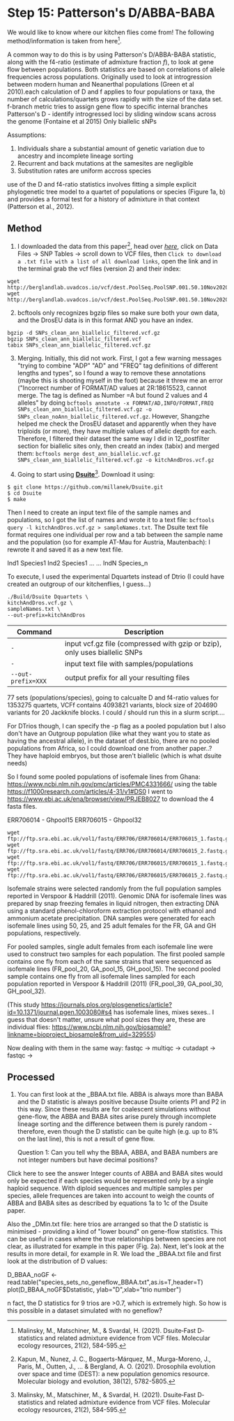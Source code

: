 # Step 15: Patterson's D/ABBA-BABA 

We would like to know where our kitchen flies come from! The following method/information is taken from here[^2].

A common way to do this is by using Patterson's D/ABBA-BABA statistic, along with the f4-ratio (estimate of admixture fraction *f*), to look at gene flow between populations. Both statistics are based on correlations of allele frequencies across populations.
Originally used to look at introgression between modern human and Neanerthal populations (Green et al 2010).each calculation of D and f applies to four populations or taxa, the number of calculations/quartets grows rapidly with the size of the data set. f-branch metric tries to assign gene flow to specific internal branches 
Patterson's D - identify introgressed loci by sliding window scans across the genome (Fontaine et al 2015)
Only biallelic sNPs 

Assumptions: 

1. Individuals share a substantial amount of genetic variation due to ancestry and incomplete lineage sorting
2. Recurrent and back mutations at the samesites are negligible
3. Substitution rates are uniform accross species

use of the D and f4-ratio statistics involves fitting a simple explicit phylogenetic tree model to a quartet of populations or species (Figure 1a, b) and provides a formal test for a history of admixture in that context (Patterson et al., 2012). 

## Method 
1. I downloaded the data from this paper[^1], head over *[here](https://dest.bio/)*, click on Data Files ->  SNP Tables -> scroll down to VCF files, then `Click to download a .txt file with a list of all download links`, open the link and in the terminal grab the vcf files (version 2) and their index: 

```
wget http://berglandlab.uvadcos.io/vcf/dest.PoolSeq.PoolSNP.001.50.10Nov2020.ann.vcf.gz
wget http://berglandlab.uvadcos.io/vcf/dest.PoolSeq.PoolSNP.001.50.10Nov2020.ann.vcf.gz.tbi
```

2. bcftools only recognizes bgzip files so make sure both your own data, and the DrosEU data is in this format AND you have an index.
   
```
bgzip -d SNPs_clean_ann_biallelic_filtered.vcf.gz
bgzip SNPs_clean_ann_biallelic_filtered.vcf
tabix SNPs_clean_ann_biallelic_filtered.vcf.gz
```

3. Merging. Initially, this did not work. First, I got a few warning messages "trying to combine "ADP" "AD" and "FREQ" tag definitions of different lengths and types", so I found a way to remove these annotations (maybe this is shooting myself in the foot) because it threw me an error ("Incorrect number of FORMAT/AD values at 2R:18615523, cannot merge. The tag is defined as Number =A but found 2 values and 4 alleles" by doing `bcftools annotate -x FORMAT/AD,INFO/FORMAT,FREQ SNPs_clean_ann_biallelic_filtered.vcf.gz -o SNPs_clean_noAnn_biallelic_filtered.vcf.gz`. However, Shangzhe helped me check the DrosEU dataset and apparently when they have triploids (or more), they have multiple values of allelic depth for each. Therefore, I filtered their dataset the same way I did in 12_postfilter section for biallelic sites only, then creatd an index (tabix) and merged them: `bcftools merge dest_ann_biallelic.vcf.gz SNPs_clean_ann_biallelic_filtered.vcf.gz -o kitchAndDros.vcf.gz`

4. Going to start using **[Dsuite](https://github.com/millanek/Dsuite)**[^2]. Download it using:

```
$ git clone https://github.com/millanek/Dsuite.git
$ cd Dsuite
$ make
```

Then I need to create an input text file of the sample names and populations, so I got the list of names and wrote it to a text file: `bcftools query -l kitchAndDros.vcf.gz > sampleNames.txt`. The Dsuite text file format requires one individual per row and a tab between the sample name and the population (so for example AT-Mau for Austria, Mautenbach): I rewrote it and saved it as a new text file.

Ind1    Species1
Ind2    Species1
...     ...
IndN    Species_n

To execute, I used the experimental Dquartets instead of Dtrio (I could have created an outgroup of our kitchenflies, I guess...)

```
./Build/Dsuite Dquartets \
kitchAndDros.vcf.gz \
sampleNames.txt \
--out-prefix=kitchAndDros
```

| Command      | Description |
| ----------- | ----------- |
| `-` | input vcf.gz file (compressed with gzip or bzip), only uses biallelic SNPs |
| `-` | input text file with samples/populations |
| `--out-prefix=XXX` | output prefix for all your resulting files |

77 sets (populations/species), going to calcualte D and f4-ratio values for 1353275 quartets, VCFf contains 4093821 variants, block size of 204690 variants for 20 Jackknife blocks. I could / should run this in a slurm script.... 


For DTrios though, I can specify the -p flag as a pooled population but I also don't have an Outgroup population (like what they want you to state as having the ancestral allele), in the dataset of dest.bio, there are no pooled populations from Africa, so I could download one from another paper..? They have haploid embryos, but those aren't biallelic (which is what dsuite needs) 

So I found some pooled populations of isofemale lines from Ghana: https://www.ncbi.nlm.nih.gov/pmc/articles/PMC4331666/
using the table https://f1000research.com/articles/4-31/v1#DS0 I went to https://www.ebi.ac.uk/ena/browser/view/PRJEB8027 to download the 4 fasta files.

ERR706014 - Ghpool15
ERR706015 - Ghpool32
```
wget ftp://ftp.sra.ebi.ac.uk/vol1/fastq/ERR706/ERR706014/ERR706015_1.fastq.gz
wget ftp://ftp.sra.ebi.ac.uk/vol1/fastq/ERR706/ERR706014/ERR706015_2.fastq.gz
wget ftp://ftp.sra.ebi.ac.uk/vol1/fastq/ERR706/ERR706015/ERR706015_1.fastq.gz
wget ftp://ftp.sra.ebi.ac.uk/vol1/fastq/ERR706/ERR706015/ERR706015_2.fastq.gz
```
Isofemale strains were selected randomly from the full population samples reported in Verspoor & Haddrill (2011). Genomic DNA for isofemale lines was prepared by snap freezing females in liquid nitrogen, then extracting DNA using a standard phenol-chloroform extraction protocol with ethanol and ammonium acetate precipitation. DNA samples were generated for each isofemale lines using 50, 25, and 25 adult females for the FR, GA and GH populations, respectively.

For pooled samples, single adult females from each isofemale line were used to construct two samples for each population. The first pooled sample contains one fly from each of the same strains that were sequenced as isofemale lines (FR_pool_20, GA_pool_15, GH_pool_15). The second pooled sample contains one fly from all isofemale lines sampled for each population reported in Verspoor & Haddrill (2011) (FR_pool_39, GA_pool_30, GH_pool_32).






(This study https://journals.plos.org/plosgenetics/article?id=10.1371/journal.pgen.1003080#s4 has isofemale lines, mixes sexes.. I guess that doesn't matter, unsure what pool sizes they are, these are individual flies: https://www.ncbi.nlm.nih.gov/biosample?linkname=bioproject_biosample&from_uid=329555)

Now dealing with them in the same way:
fastqc -> multiqc -> cutadapt -> fastqc -> 

## Processed
1. You can first look at the _BBAA.txt file. ABBA is always more than BABA and the D statistic is always positive because Dsuite orients P1 and P2 in this way. Since these results are for coalescent simulations without gene-flow, the ABBA and BABA sites arise purely through incomplete lineage sorting and the difference between them is purely random - therefore, even though the D statistic can be quite high (e.g. up to 8% on the last line), this is not a result of gene flow.

   Question 1: Can you tell why the BBAA, ABBA, and BABA numbers are not integer numbers but have decimal positions?

Click here to see the answer
Integer counts of ABBA and BABA sites would only be expected if each species would be represented only by a single haploid sequence. With diploid sequences and multiple samples per species, allele frequences are taken into account to weigh the counts of ABBA and BABA sites as described by equations 1a to 1c of the Dsuite paper.

Also the _DMin.txt file: here trios are arranged so that the D statistic is minimised - providing a kind of "lower bound" on gene-flow statistics. This can be useful in cases where the true relationships between species are not clear, as illustrated for example in this paper (Fig. 2a).
Next, let's look at the results in more detail, for example in R. We load the _BBAA.txt file and first look at the distribution of D values:

D_BBAA_noGF <- read.table("species_sets_no_geneflow_BBAA.txt",as.is=T,header=T)
plot(D_BBAA_noGF$Dstatistic, ylab="D",xlab="trio number")

n fact, the D statistics for 9 trios are >0.7, which is extremely high. So how is this possible in a dataset simulated with no geneflow?


[^1]: Kapun, M., Nunez, J. C., Bogaerts-Márquez, M., Murga-Moreno, J., Paris, M., Outten, J., ... & Bergland, A. O. (2021). Drosophila evolution over space and time (DEST): a new population genomics resource. Molecular biology and evolution, 38(12), 5782-5805.
[^2]: Malinsky, M., Matschiner, M., & Svardal, H. (2021). Dsuite‐Fast D‐statistics and related admixture evidence from VCF files. Molecular ecology resources, 21(2), 584-595.
